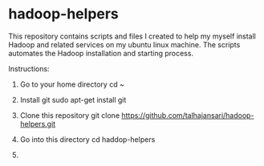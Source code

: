 hadoop-helpers
==============

This repository contains scripts and files I created to help my myself install Hadoop and related services on my ubuntu linux machine. The scripts automates the Hadoop installation and starting process.

Instructions:

1. Go to your home directory
cd ~

2. Install git
sudo apt-get install git

3. Clone this repository
git clone https://github.com/talhajansari/hadoop-helpers.git

4. Go into this directory
cd haddop-helpers

5.


